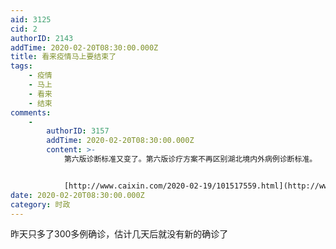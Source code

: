 ```yaml
---
aid: 3125
cid: 2
authorID: 2143
addTime: 2020-02-20T08:30:00.000Z
title: 看来疫情马上要结束了
tags:
    - 疫情
    - 马上
    - 看来
    - 结束
comments:
    -
        authorID: 3157
        addTime: 2020-02-20T08:30:00.000Z
        content: >-
            第六版诊断标准又变了。第六版诊疗方案不再区别湖北境内外病例诊断标准。


            [http://www.caixin.com/2020-02-19/101517559.html](http://www.caixin.com/2020-02-19/101517559.html)
date: 2020-02-20T08:30:00.000Z
category: 时政
---
```


昨天只多了300多例确诊，估计几天后就没有新的确诊了
